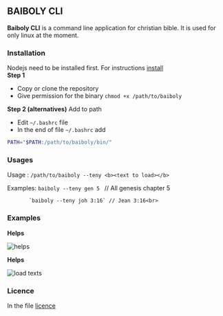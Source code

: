 ## BAIBOLY CLI
<b>Baiboly CLI</b> is a command line application for christian bible.
It is used for only linux at the moment.

### Installation
Nodejs need to be installed first. For instructions <a href="https://nodejs.org" alt="licence">install</a> <br>
<b> Step 1</b>
* Copy or clone  the repository
* Give permission for the binary `chmod +x /path/to/baiboly`

<b> Step 2 (alternatives)</b> 
Add to path
* Edit `~/.bashrc` file
* In the end of file `~/.bashrc` add
```bash
PATH="$PATH:/path/to/baiboly/bin/"
```

### Usages

Usage :    `/path/to/baiboly --teny <b><text to load></b>`

Examples:  `baiboly --teny gen 5 ` // All genesis chapter 5

           `baiboly --teny joh 3:16` // Jean 3:16<br>

### Examples
<b>Helps</b>

<img href="./images/helps.png" alt="helps" />

<b>Helps</b>

<img href="./images/loadTexts_bibles.png" alt="load texts" />

### Licence
In the file <a href="./licence" alt="licence">licence</a>